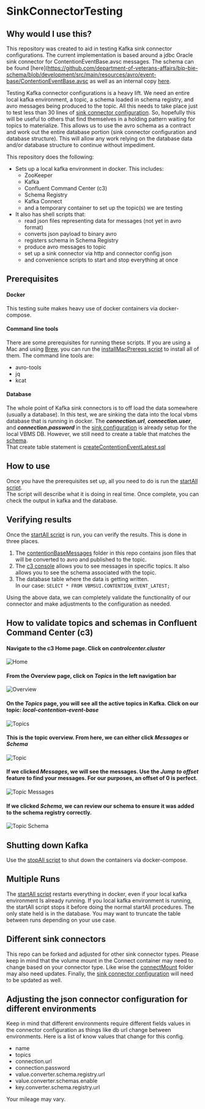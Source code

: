 # SinkConnectorTesting

## Why would I use this? 
This repository was created to aid in testing Kafka sink connector configurations.  The current implementation is
based around a jdbc Oracle sink connector for ContentionEventBase.avsc messages.  The schema can be found [here](https://github.com/department-of-veterans-affairs/bip-bie-schema/blob/development/src/main/resources/avro/event-base/ContentionEventBase.avsc
as well as an internal copy [here](./schemas/ContentionEventBase.avsc).

Testing Kafka connector configurations is a heavy lift.  We need an entire local kafka environment, a topic, a 
schema loaded in schema registry, and avro messages being produced to the topic.  All this needs to take place just to 
test less than 30 lines of [sink connector configuration](./connectConfigs/sinkConnector.json).  So, hopefully this will
be useful to others that find themselves in a holding pattern waiting for topics to materialize.  This allows us to use 
the avro schema as a contract and work out the entire database portion (sink connector configuration and database 
structure). This will allow any work relying on the database data and/or database structure to continue without impediment. 

This repository does the following:
- Sets up a local kafka environment in docker.  This includes:
  - ZooKeeper
  - Kafka
  - Confluent Command Center (c3)
  - Schema Registry
  - Kafka Connect
  - and a temporary container to set up the topic(s) we are testing
- It also has shell scripts that:
  - read json files representing data for messages (not yet in avro format)
  - converts json payload to binary avro
  - registers schema in Schema Registry
  - produce avro messages to topic
  - set up a sink connector via http and connector config json
  - and convenience scripts to start and stop everything at once 

## Prerequisites
#### Docker
This testing suite makes heavy use of docker containers via docker-compose.
#### Command line tools 
There are some prerequisites for running these scripts.  If you are using a Mac and using [Brew](https://brew.sh/), you can run the 
[installMacPrereqs script](./shellScripts/installMacPrereqs.sh) to install all of them.  The command line tools are: 
- avro-tools
- jq
- kcat
#### Database
The whole point of Kafka sink connectors is to off load the data somewhere (usually a database).  In this test, we are 
sinking the data into the local vbms database that is running in docker.  The ***connection.url***, ***connection.user***, 
and ***connection.password*** in the [sink configuration](./connectConfigs/sinkConnector.json) is already setup for the 
local VBMS DB.  However, we still need to create a table that matches the [schema](./schemas/ContentionEventBase.avsc).    
That create table statement is [createContentionEventLatest.sql](./sql/createContentionEventLatest.sql)

## How to use
Once you have the prerequisites set up, all you need to do is run the [startAll script](./shellScripts/startAll.sh).    
The script will describe what it is doing in real time.  Once complete, you can check the output in kafka and the database. 

## Verifying results
Once the [startAll script](./shellScripts/startAll.sh) is run, you can verify the results.  This is done in three 
places.
1. The [contentionBaseMessages](./contentionBaseMessages) folder in this repo contains json files that will be converted
to avro and published to the topic. 
2. The [c3 console](http://localhost:9021/) allows you to see messages in specific topics.  It also allows you to see 
the schema associated with the topic. 
3. The database table  where the data is getting written.    
In our case: `SELECT * FROM VBMSUI.CONTENTION_EVENT_LATEST;`

Using the above data, we can completely validate the functionality of our connector and make adjustments to the 
configuration as needed. 

## How to validate topics and schemas in Confluent Command Center (c3)
#### Navigate to the c3 Home page.  Click on ***controlcenter.cluster***
![Home](readMeImages/c3Home.png)
#### From the Overview page, click on ***Topics*** in the left navigation bar
![Overview](readMeImages/c3Overview.png)
#### On the ***Topics*** page, you will see all the active topics in Kafka.  Click on our topic: ***local-contention-event-base***
![Topics](readMeImages/c3Topics.png)
#### This is the topic overview.  From here, we can either click ***Messages*** or ***Schema***   
![Topic](readMeImages/c3Topic.png)
#### If we clicked ***Messages***, we will see the messages.  Use the ***Jump to offset*** feature to find your messages.  For our purposes, an offset of 0 is perfect. 
![Topic Messages](readMeImages/c3TopicMessages.png)
#### If we clicked ***Schema***, we can review our schema to ensure it was added to the schema registry correctly.
![Topic Schema](readMeImages/c3TopicSchema.png)

## Shutting down Kafka
Use the [stopAll script](./shellScripts/stopAll.sh) to shut down the containers via docker-compose.

## Multiple Runs
The [startAll script](./shellScripts/startAll.sh) restarts everything in docker, even if your local kafka environment
Is already running.  If you local kafka environment is running, the startAll script stops it before doing the normal 
startAll procedures.  The only state held is in the database. 
You may want to truncate the table between runs depending on your use case. 

## Different sink connectors
This repo can be forked and adjusted for other sink connector types.  Please keep in mind that the volume mount in the 
Connect container may need to change based on your connector type.  Like wise the [connectMount](./connectMount) folder may 
also need updates.  Finally, the [sink connector configuration](./connectConfigs/sinkConnector.json) will need to be
updated as well. 

## Adjusting the json connector configuration for different environments
Keep in mind that different environments require different fields values in the connector configuration as things 
like db url change between environments.  Here is a list of know values that change for this config.  
- name
- topics 
- connection.url 
- connection.password 
- value.converter.schema.registry.url 
- value.converter.schemas.enable 
- key.converter.schema.registry.url

Your mileage may vary. 
